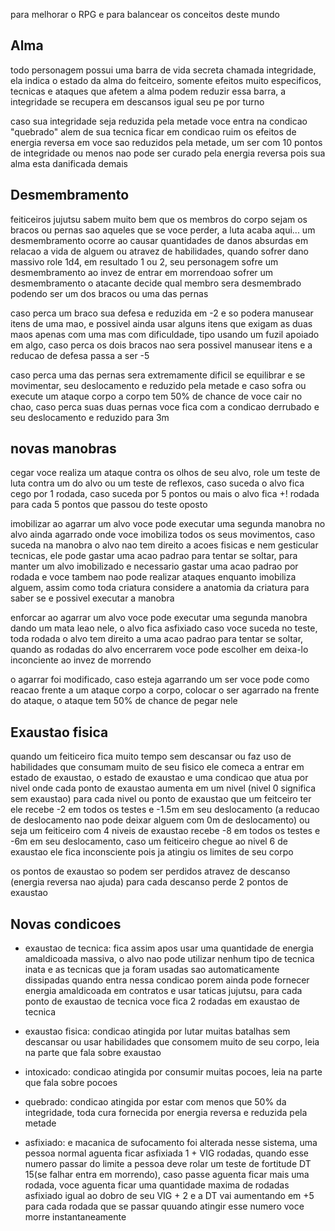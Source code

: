para melhorar o RPG e para balancear os conceitos deste mundo

## Alma

todo personagem possui uma barra de vida secreta chamada integridade, ela indica o estado da alma do feitceiro, somente efeitos muito especificos, tecnicas e ataques que afetem a alma podem reduzir essa barra, a integridade se recupera em descansos igual seu pe por turno

caso sua integridade seja reduzida pela metade voce entra na condicao "quebrado" alem de sua tecnica ficar em condicao ruim os efeitos de energia reversa em voce sao reduzidos pela metade, um ser com 10 pontos de integridade ou menos nao pode ser curado pela energia reversa pois sua alma esta danificada demais

## Desmembramento

feiticeiros jujutsu sabem muito bem que os membros do corpo sejam os bracos ou pernas sao aqueles que se voce perder, a luta acaba aqui... um desmembramento ocorre ao causar quantidades de danos absurdas em relacao a vida de alguem ou atravez de habilidades, quando sofrer dano massivo role 1d4, em resultado 1 ou 2, seu personagem sofre um desmembramento ao invez de entrar em morrendoao sofrer um desmembramento o atacante decide qual membro sera desmembrado podendo ser um dos bracos ou uma das pernas

caso perca um braco sua defesa e reduzida em -2 e so podera manusear itens de uma mao, e possivel ainda usar alguns itens que exigam as duas maos apenas com uma mas com dificuldade, tipo usando um fuzil apoiado em algo, caso perca os dois bracos nao sera possivel manusear itens e a reducao de defesa passa a ser -5

caso perca uma das pernas sera extremamente dificil se equilibrar e se movimentar, seu deslocamento e reduzido pela metade e caso sofra ou execute um ataque corpo a corpo tem 50% de chance de voce cair no chao, caso perca suas duas pernas voce fica com a condicao derrubado e seu deslocamento e reduzido para 3m

## novas manobras

cegar
voce realiza um ataque contra os olhos de seu alvo, role um teste de luta contra um do alvo ou um teste de reflexos, caso suceda o alvo fica cego por 1 rodada, caso suceda por 5 pontos ou mais o alvo fica +! rodada para cada 5 pontos que passou do teste oposto

imobilizar
ao agarrar um alvo voce pode executar uma segunda manobra no alvo ainda agarrado onde voce imobiliza todos os seus movimentos, caso suceda na manobra o alvo nao tem direito a acoes fisicas e nem gesticular tecnicas, ele pode gastar uma acao padrao para tentar se soltar, para manter um alvo imobilizado e necessario gastar uma acao padrao por rodada e voce tambem nao pode realizar ataques enquanto imobiliza alguem, assim como toda criatura considere a anatomia da criatura para saber se e possivel executar a manobra

enforcar
ao agarrar um alvo voce pode executar uma segunda manobra dando um mata leao nele, o alvo fica asfixiado caso voce suceda no teste, toda rodada o alvo tem direito a uma acao padrao para tentar se soltar, quando as rodadas do alvo encerrarem voce pode escolher em deixa-lo inconciente ao invez de morrendo

o agarrar foi modificado, caso esteja agarrando um ser voce pode como reacao frente a um ataque corpo a corpo, colocar o ser agarrado na frente do ataque, o ataque tem 50% de chance de pegar nele

## Exaustao fisica

quando um feiticeiro fica muito tempo sem descansar ou faz uso de habilidades que consumam muito de seu fisico ele comeca a entrar em estado de exaustao, o estado de exaustao e uma condicao que atua por nivel onde cada ponto de exaustao aumenta em um nivel (nivel 0 significa sem exaustao) para cada nivel ou ponto de exaustao que um feitceiro ter ele recebe -2 em todos os testes e -1.5m em seu deslocamento (a reducao de deslocamento nao pode deixar alguem com 0m de deslocamento) ou seja um feiticeiro com 4 niveis de exaustao recebe -8 em todos os testes e -6m em seu deslocamento, caso um feiticeiro chegue ao nivel 6 de exaustao ele fica inconsciente pois ja atingiu os limites de seu corpo

os pontos de exaustao so podem ser perdidos atravez de descanso (energia reversa nao ajuda) para cada descanso perde 2 pontos de exaustao

## Novas condicoes

- exaustao de tecnica: fica assim apos usar uma quantidade de energia amaldicoada massiva, o alvo nao pode utilizar nenhum tipo de tecnica inata e as tecnicas que ja foram usadas sao automaticamente dissipadas quando entra nessa condicao porem ainda pode fornecer energia amaldicoada em contratos e usar taticas jujutsu, para cada ponto de exaustao de tecnica voce fica 2 rodadas em exaustao de tecnica

- exaustao fisica: condicao atingida por lutar muitas batalhas sem descansar ou usar habilidades que consomem muito de seu corpo, leia na parte que fala sobre exaustao

- intoxicado: condicao atingida por consumir muitas pocoes, leia na parte que fala sobre pocoes

- quebrado: condicao atingida por estar com menos que 50% da integridade, toda cura fornecida por energia reversa e reduzida pela metade

- asfixiado: e macanica de sufocamento foi alterada nesse sistema, uma pessoa normal aguenta ficar asfixiada 1 + VIG rodadas, quando esse numero passar do limite a pessoa deve rolar um teste de fortitude DT 15(se falhar entra em morrendo), caso passe aguenta ficar mais uma rodada, voce aguenta ficar uma quantidade maxima de rodadas asfixiado igual ao dobro de seu VIG + 2 e a DT vai aumentando em +5 para cada rodada que se passar quuando atingir esse numero voce morre instantaneamente
